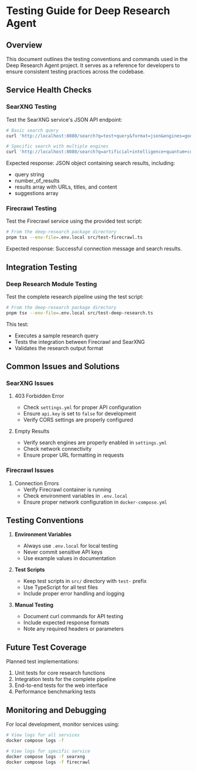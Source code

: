 # Testing Guide for Deep Research Agent

## Overview
This document outlines the testing conventions and commands used in the Deep Research Agent project. It serves as a reference for developers to ensure consistent testing practices across the codebase.

## Service Health Checks

### SearXNG Testing
Test the SearXNG service's JSON API endpoint:
```bash
# Basic search query
curl 'http://localhost:8080/search?q=test+query&format=json&engines=google'

# Specific search with multiple engines
curl 'http://localhost:8080/search?q=artificial+intelligence+quantum+computing&format=json&engines=google,duckduckgo,bing'
```

Expected response: JSON object containing search results, including:
- query string
- number_of_results
- results array with URLs, titles, and content
- suggestions array

### Firecrawl Testing
Test the Firecrawl service using the provided test script:
```bash
# From the deep-research package directory
pnpm tsx --env-file=.env.local src/test-firecrawl.ts
```

Expected response: Successful connection message and search results.

## Integration Testing

### Deep Research Module Testing
Test the complete research pipeline using the test script:
```bash
# From the deep-research package directory
pnpm tsx --env-file=.env.local src/test-deep-research.ts
```

This test:
- Executes a sample research query
- Tests the integration between Firecrawl and SearXNG
- Validates the research output format

## Common Issues and Solutions

### SearXNG Issues
1. 403 Forbidden Error
   - Check `settings.yml` for proper API configuration
   - Ensure `api.key` is set to `false` for development
   - Verify CORS settings are properly configured

2. Empty Results
   - Verify search engines are properly enabled in `settings.yml`
   - Check network connectivity
   - Ensure proper URL formatting in requests

### Firecrawl Issues
1. Connection Errors
   - Verify Firecrawl container is running
   - Check environment variables in `.env.local`
   - Ensure proper network configuration in `docker-compose.yml`

## Testing Conventions

1. **Environment Variables**
   - Always use `.env.local` for local testing
   - Never commit sensitive API keys
   - Use example values in documentation

2. **Test Scripts**
   - Keep test scripts in `src/` directory with `test-` prefix
   - Use TypeScript for all test files
   - Include proper error handling and logging

3. **Manual Testing**
   - Document curl commands for API testing
   - Include expected response formats
   - Note any required headers or parameters

## Future Test Coverage

Planned test implementations:
1. Unit tests for core research functions
2. Integration tests for the complete pipeline
3. End-to-end tests for the web interface
4. Performance benchmarking tests

## Monitoring and Debugging

For local development, monitor services using:
```bash
# View logs for all services
docker compose logs -f

# View logs for specific service
docker compose logs -f searxng
docker compose logs -f firecrawl
``` 